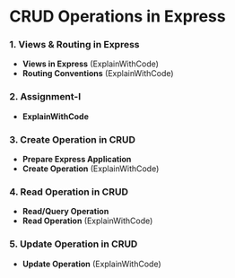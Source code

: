 # CRUD Operations in Express

### 1. Views & Routing in Express
- **Views in Express** (ExplainWithCode)
- **Routing Conventions** (ExplainWithCode)
### 2. Assignment-I
- **ExplainWithCode**
### 3. Create Operation in CRUD
- **Prepare Express Application**
- **Create Operation** (ExplainWithCode)
### 4. Read Operation in CRUD
- **Read/Query Operation**
- **Read Operation** (ExplainWithCode)
### 5. Update Operation in CRUD
- **Update Operation** (ExplainWithCode)
